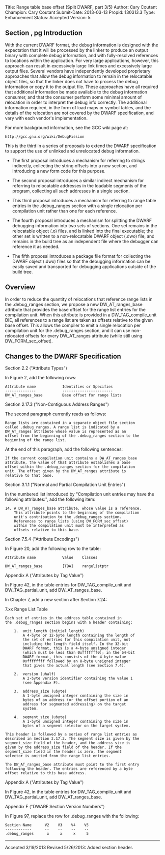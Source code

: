 Title:       Range table base offset (Split DWARF, part 3/5)
Author:      Cary Coutant
Champion:    Cary Coutant
Submit-Date: 2013-03-13
Propid:      130313.3
Type:        Enhancement
Status:      Accepted
Version:     5

Section , pg 
Introduction
------------

With the current DWARF format, the debug information is designed
with the expectation that it will be processed by the linker to
produce an output binary with complete debug information, and
with fully-resolved references to locations within the
application. For very large applications, however, this approach
can result in excessively large link times and excessively large
output files. Several vendors have independently developed
proprietary approaches that allow the debug information to remain
in the relocatable object files, so that the linker does not have
to process the debug information or copy it to the output file.
These approaches have all required that additional information be
made available to the debug information consumer, and that the
consumer perform some minimal amount of relocation in order to
interpret the debug info correctly. The additional information
required, in the form of load maps or symbol tables, and the
details of the relocation are not covered by the DWARF
specification, and vary with each vendor's implementation.

For more background information, see the GCC wiki page at:

    http://gcc.gnu.org/wiki/DebugFission

This is the third in a series of proposals to extend the DWARF
specification to support the use of unlinked and unrelocated
debug information.

  * The first proposal introduces a mechanism for referring to
    strings indirectly, collecting the string offsets into a new
    section, and introducing a new form code for this purpose.

  * The second proposal introduces a similar indirect mechanism
    for referring to relocatable addresses in the loadable
    segments of the program, collecting all such addresses in a
    single section.

  * This third proposal introduces a mechanism for referring to
    range table entries in the .debug_ranges section with a
    single relocation per compilation unit rather than one for
    each reference.

  * The fourth proposal introduces a mechanism for splitting the
    DWARF debugging information into two sets of sections. One
    set remains in the relocatable object (.o) files, and is
    linked into the final executable; the other set is written to
    a non-relocatable DWARF object (.dwo) file, and remains in
    the build tree as an independent file where the debugger can
    reference it as needed.

  * The fifth proposal introduces a package file format for
    collecting the DWARF object (.dwo) files so that the
    debugging information can be easily saved and transported for
    debugging applications outside of the build tree.


Overview
--------

In order to reduce the quantity of relocations that reference
range lists in the .debug_ranges section, we propose a new
DW_AT_ranges_base attribute that provides the base offset for the
range list entries for the compilation unit. When this attribute
is provided in a DW_TAG_compile_unit DIE, all references to a
range list are taken as offsets relative to the given base
offset. This allows the compiler to emit a single relocation per
compilation unit for the .debug_ranges section, and it can use
non-relocated offsets for every DW_AT_ranges attribute (while
still using DW_FORM_sec_offset).


Changes to the DWARF Specification
----------------------------------

Section 2.2 ("Attribute Types")

In Figure 2, add the following rows:

    Attribute name            Identifies or Specifies
    --------------            -----------------------
    DW_AT_ranges_base         Base offset for range lists

Section 2.17.3 ("Non-Contiguous Address Ranges")

The second paragraph currently reads as follows:

    Range lists are contained in a separate object file section
    called .debug_ranges. A range list is indicated by a
    DW_AT_ranges attribute whose value is represented as an
    offset from the beginning of the .debug_ranges section to the
    beginning of the range list.

At the end of this paragraph, add the following sentences:

    If the current compilation unit contains a DW_AT_ranges_base
    attribute, the value of that attribute establishes a base
    offset within the .debug_ranges section for the compilation
    unit. The offset given by the DW_AT_ranges attribute is
    relative to that base.

Section 3.1.1 ("Normal and Partial Compilation Unit Entries")

In the numbered list introduced by "Compilation unit entries may
have the following attributes:", add the following item:

    14. A DW_AT_ranges_base attribute, whose value is a reference.
        This attribute points to the beginning of the compilation
        unit's contribution to the .debug_ranges section.
        References to range lists (using DW_FORM_sec_offset)
        within the compilation unit must be interpreted as
        offsets relative to this base.

Section 7.5.4 ("Attribute Encodings")

In Figure 20, add the following row to the table:

    Attribute name            Value    Classes
    --------------            -----    -------
    DW_AT_ranges_base         [TBA]    rangelistptr

Appendix A ("Attributes by Tag Value")

In Figure 42, in the table entries for DW_TAG_compile_unit and
DW_TAG_partial_unit, add DW_AT_ranges_base.


In Chapter 7, add a new section after Section 7.24:

7.xx Range List Table

    Each set of entries in the address table contained in
    the .debug_ranges section begins with a header containing:

        1.  unit_length (initial length)
            A 4-byte or 12-byte length containing the length of
            the set of entries for this compilation unit, not
            including the length field itself. In the 32-bit
            DWARF format, this is a 4-byte unsigned integer
            (which must be less than 0xfffffff0); in the 64-bit
            DWARF format, this consists of the 4-byte value
            0xffffffff followed by an 8-byte unsigned integer
            that gives the actual length (see Section 7.4).

        2.  version (uhalf)
            A 2-byte version identifier containing the value 1
            (see Appendix F).

        3.  address_size (ubyte)
            A 1-byte unsigned integer containing the size in
            bytes of an address (or the offset portion of an
            address for segmented addressing) on the target
            system.

        4.  segment_size (ubyte)
            A 1-byte unsigned integer containing the size in
            bytes of a segment selector on the target system.

    This header is followed by a series of range list entries as
    described in Section 2.17.3. The segment size is given by the
    segment_size field of the header, and the address size is
    given by the address_size field of the header. If the
    segment_size field in the header is zero, the segment
    selector is omitted from the range list entries.

    The DW_AT_ranges_base attribute must point to the first entry
    following the header. The entries are referenced by a byte
    offset relative to this base address.

Appendix A ("Attributes by Tag Value")

In Figure 42, in the table entries for DW_TAG_compile_unit and
DW_TAG_partial_unit, add DW_AT_ranges_base.

Appendix F ("DWARF Section Version Numbers")

In Figure 97, replace the row for .debug_ranges with the
following:

    Section Name      V2    V3    V4    V5
    ------------      --    --    --    --
    .debug_ranges      x     x     x     5


---
Accepted 3/19/2013
Revised 5/26/2013:  Added section header.
